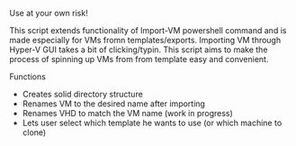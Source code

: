 Use at your own risk!

This script extends functionality of Import-VM powershell command and is made especially for VMs fromn templates/exports.
Importing VM through Hyper-V GUI takes a bit of clicking/typin. This script aims to make the process of spinning up VMs from from template easy and convenient.

Functions
- Creates solid directory structure
- Renames VM to the desired name after importing
- Renames VHD to match the VM name (work in progress)
- Lets user select which template he wants to use (or which machine to clone)
